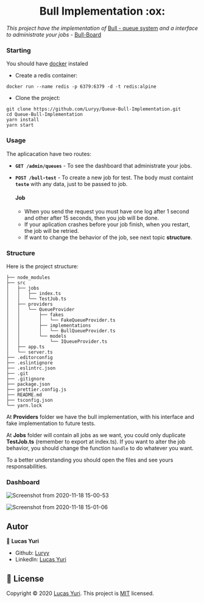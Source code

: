 <h1 align="center">Bull Implementation :ox: </h1>

_This project have the implementation of_ [Bull - queue system](https://optimalbits.github.io/bull/) _and a interface to administrate your jobs_ - [Bull-Board](https://github.com/vcapretz/bull-board)

### Starting

You should have [docker](https://www.docker.com/) instaled


- Create a redis container:
```
docker run --name redis -p 6379:6379 -d -t redis:alpine
```

- Clone the project:
```
git clone https://github.com/Luryy/Queue-Bull-Implementation.git
cd Queue-Bull-Implementation
yarn install
yarn start
```

### Usage

The aplicacation have two routes:


- **```GET /admin/queues```** - To see the dashboard that administrate your jobs.

- **```POST /bull-test```** - To create a new job for test. The body must containt **```teste```** with any data, just to be passed to job.


  #### Job

  * When you send the request you must have one log after 1 second and other after 15 seconds, then you job will be done.
  * If your aplication crashes before your job finish, when you restart, the job will be retried.
  * If want to change the behavior of the job, see next topic **structure**.



### Structure

Here is the project structure:

```
├── node_modules
├── src
│   ├── jobs
│   │   ├── index.ts
│   │   └── TestJob.ts
│   ├── providers
│   │   └── QueueProvider
│   │       ├── fakes
│   │       │   └── FakeQueueProvider.ts
│   │       ├── implementations
│   │       │   └── BullQueueProvider.ts
│   │       └── models
│   │           └── IQueueProvider.ts
│   ├── app.ts
│   └── server.ts
├── .editorconfig
├── .eslintignore
├── .eslintrc.json
├── .git
├── .gitignore
├── package.json
├── prettier.config.js
├── README.md
├── tsconfig.json
└── yarn.lock
```
At **Providers** folder we have the bull implementation, with his interface and fake implementation to future tests.

At **Jobs** folder will contain all jobs as we want, you could only duplicate **TestJob.ts** (remember to export at index.ts).
If you want to alter the job behavior, you should change the function ```handle``` to do whatever you want.



To a better understanding you should open the files and see yours responsabilities.


### Dashboard

![Screenshot from 2020-11-18 15-00-53](https://user-images.githubusercontent.com/59494158/99569073-efd9aa80-29ae-11eb-85d7-9fe7d9182ce1.png)

![Screenshot from 2020-11-18 15-01-06](https://user-images.githubusercontent.com/59494158/99569069-eea87d80-29ae-11eb-99ac-8a02326e6a0c.png)

## Autor

👤 **Lucas Yuri**

- Github: [Luryy](https://github.com/luryy)
- LinkedIn: [Lucas Yuri](https://linkedin.com/in/lucas-yuri)


## 📝 License

Copyright © 2020 [Lucas Yuri](https://github.com/luryy).
This project is [MIT](LICENSE) licensed.


